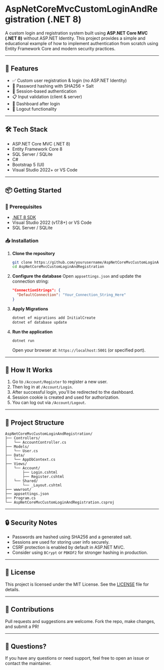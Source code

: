 
# AspNetCoreMvcCustomLoginAndRegistration (.NET 8)

A custom login and registration system built using **ASP.NET Core MVC (.NET 8)** without ASP.NET Identity. This project provides a simple and educational example of how to implement authentication from scratch using Entity Framework Core and modern security practices.

---

## 🚀 Features

- ✅ Custom user registration & login (no ASP.NET Identity)
- 🔐 Password hashing with SHA256 + Salt
- 🧠 Session-based authentication
- 📋 Input validation (client & server)
- 🧾 Dashboard after login
- 🚪 Logout functionality

---

## 🛠️ Tech Stack

- ASP.NET Core MVC (.NET 8)
- Entity Framework Core 8
- SQL Server / SQLite
- C#
- Bootstrap 5 (UI)
- Visual Studio 2022+ or VS Code

---

## 📦 Getting Started

### 🔧 Prerequisites

- [.NET 8 SDK](https://dotnet.microsoft.com/en-us/download/dotnet/8.0)
- Visual Studio 2022 (v17.8+) or VS Code
- SQL Server / SQLite

### 📥 Installation

1. **Clone the repository**
   ```bash
   git clone https://github.com/yourusername/AspNetCoreMvcCustomLoginAndRegistration.git
   cd AspNetCoreMvcCustomLoginAndRegistration
   ```

2. **Configure the database**
   Open `appsettings.json` and update the connection string:
   ```json
   "ConnectionStrings": {
     "DefaultConnection": "Your_Connection_String_Here"
   }
   ```

3. **Apply Migrations**
   ```bash
   dotnet ef migrations add InitialCreate
   dotnet ef database update
   ```

4. **Run the application**
   ```bash
   dotnet run
   ```

   Open your browser at: `https://localhost:5001` (or specified port).

---

## 🧪 How It Works

1. Go to `/Account/Register` to register a new user.
2. Then log in at `/Account/Login`.
3. After successful login, you’ll be redirected to the dashboard.
4. Session cookie is created and used for authorization.
5. You can log out via `/Account/Logout`.

---

## 📁 Project Structure

```
AspNetCoreMvcCustomLoginAndRegistration/
├── Controllers/
│   └── AccountController.cs
├── Models/
│   └── User.cs
├── Data/
│   └── AppDbContext.cs
├── Views/
│   └── Account/
│       ├── Login.cshtml
│       ├── Register.cshtml
│   └── Shared/
│       └── _Layout.cshtml
├── wwwroot/
├── appsettings.json
├── Program.cs
└── AspNetCoreMvcCustomLoginAndRegistration.csproj
```

---

## 🔒 Security Notes

- Passwords are hashed using SHA256 and a generated salt.
- Sessions are used for storing user info securely.
- CSRF protection is enabled by default in ASP.NET MVC.
- Consider using `BCrypt` or `PBKDF2` for stronger hashing in production.

---

## 📄 License

This project is licensed under the MIT License. See the [LICENSE](LICENSE) file for details.

---

## 🤝 Contributions

Pull requests and suggestions are welcome. Fork the repo, make changes, and submit a PR!

---

## 💬 Questions?

If you have any questions or need support, feel free to open an issue or contact the maintainer.
